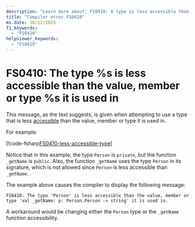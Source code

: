 ```yaml
---
description: "Learn more about: FS0410: A type is less accessible than the value, member or type it is used in"
title: "Compiler error FS0410"
ms.date: 10/12/2025
f1_keywords:
  - "FS0410"
helpviewer_keywords:
  - "FS0410"
---
```


# FS0410: The type %s is less accessible than the value, member or type %s it is used in

This message, as the text suggests, is given when attempting to use a type that is less [accessible](../access-control.md) than the value, member or type it is used in.

For example:

[!code-fsharp[FS0410-less-accessible-type](~/samples/snippets/fsharp/compiler-messages/fs0410.fsx#L8-L11)]

Notice that in this example, the type `Person` is `private`, but the function `_getName` is `public`. Also, the function `_getName` uses the type `Person` in its signature, which is not allowed since `Person` is less accessible than `_getName`.

The example above causes the compiler to display the following message:

```text
FS0410: The type 'Person' is less accessible than the value, member or type 'val _getName: p: Person.Person -> string' it is used in.
```

A workaround would be changing either the `Person` type or the `_getName` function accessibility.

